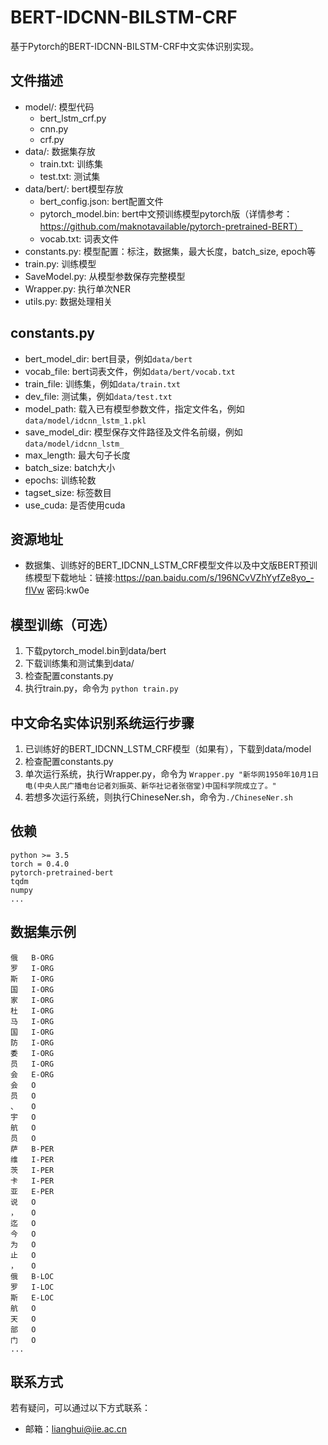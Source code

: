 # BERT-IDCNN-BILSTM-CRF

基于Pytorch的BERT-IDCNN-BILSTM-CRF中文实体识别实现。

## 文件描述

- model/: 模型代码
  - bert_lstm_crf.py
  - cnn.py
  - crf.py
- data/: 数据集存放
  - train.txt: 训练集
  - test.txt: 测试集
- data/bert/: bert模型存放
  - bert_config.json: bert配置文件
  - pytorch_model.bin: bert中文预训练模型pytorch版（详情参考：https://github.com/maknotavailable/pytorch-pretrained-BERT）
  - vocab.txt: 词表文件
- constants.py: 模型配置：标注，数据集，最大长度，batch_size, epoch等
- train.py: 训练模型
- SaveModel.py: 从模型参数保存完整模型
- Wrapper.py: 执行单次NER
- utils.py: 数据处理相关

## constants.py

- bert_model_dir: bert目录，例如`data/bert`
- vocab_file: bert词表文件，例如`data/bert/vocab.txt`
- train_file: 训练集，例如`data/train.txt`
- dev_file: 测试集，例如`data/test.txt`
- model_path: 载入已有模型参数文件，指定文件名，例如`data/model/idcnn_lstm_1.pkl`
- save_model_dir: 模型保存文件路径及文件名前缀，例如`data/model/idcnn_lstm_`
- max_length: 最大句子长度
- batch_size: batch大小
- epochs: 训练轮数
- tagset_size: 标签数目
- use_cuda: 是否使用cuda

## 资源地址
- 数据集、训练好的BERT_IDCNN_LSTM_CRF模型文件以及中文版BERT预训练模型下载地址：链接:https://pan.baidu.com/s/196NCvVZhYyfZe8yo_-fIVw  密码:kw0e

## 模型训练（可选）
1. 下载pytorch_model.bin到data/bert
2. 下载训练集和测试集到data/
3. 检查配置constants.py
4. 执行train.py，命令为 `python train.py`

## 中文命名实体识别系统运行步骤

1. 已训练好的BERT_IDCNN_LSTM_CRF模型（如果有），下载到data/model
2. 检查配置constants.py
3. 单次运行系统，执行Wrapper.py，命令为 `Wrapper.py "新华网1950年10月1日电(中央人民广播电台记者刘振英、新华社记者张宿堂)中国科学院成立了。"`
4. 若想多次运行系统，则执行ChineseNer.sh，命令为`./ChineseNer.sh`

## 依赖

```
python >= 3.5
torch = 0.4.0
pytorch-pretrained-bert
tqdm
numpy
...
```

## 数据集示例

```
俄	B-ORG
罗	I-ORG
斯	I-ORG
国	I-ORG
家	I-ORG
杜	I-ORG
马	I-ORG
国	I-ORG
防	I-ORG
委	I-ORG
员	I-ORG
会	E-ORG
会	O
员	O
、	O
宇	O
航	O
员	O
萨	B-PER
维	I-PER
茨	I-PER
卡	I-PER
亚	E-PER
说	O
，	O
迄	O
今	O
为	O
止	O
，	O
俄	B-LOC
罗	I-LOC
斯	E-LOC
航	O
天	O
部	O
门	O
...
```

## 联系方式

若有疑问，可以通过以下方式联系：
- 邮箱：lianghui@iie.ac.cn



